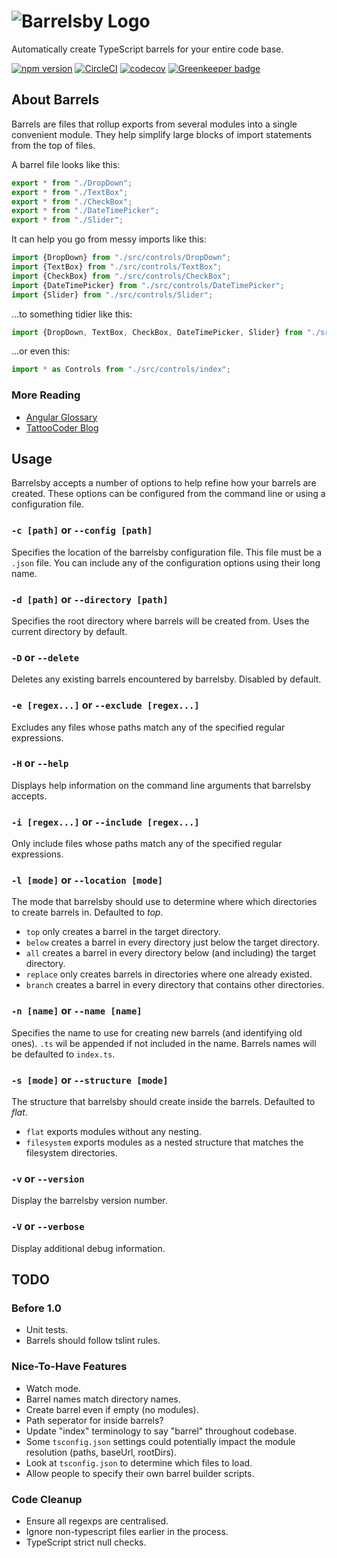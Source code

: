 # ![Barrelsby Logo](https://github.com/bencoveney/barrelsby/blob/master/img/logo.png?raw=true)

Automatically create TypeScript barrels for your entire code base.

[![npm version](https://badge.fury.io/js/barrelsby.svg)](https://badge.fury.io/js/barrelsby)
[![CircleCI](https://circleci.com/gh/bencoveney/barrelsby.svg?style=svg)](https://circleci.com/gh/bencoveney/barrelsby)
[![codecov](https://codecov.io/gh/bencoveney/barrelsby/branch/master/graph/badge.svg)](https://codecov.io/gh/bencoveney/barrelsby)
[![Greenkeeper badge](https://badges.greenkeeper.io/bencoveney/barrelsby.svg)](https://greenkeeper.io/)

## About Barrels

Barrels are files that rollup exports from several modules into a single convenient module. They
help simplify large blocks of import statements from the top of files.

A barrel file looks like this:

```TypeScript
export * from "./DropDown";
export * from "./TextBox";
export * from "./CheckBox";
export * from "./DateTimePicker";
export * from "./Slider";
```

It can help you go from messy imports like this:

```TypeScript
import {DropDown} from "./src/controls/DropDown";
import {TextBox} from "./src/controls/TextBox";
import {CheckBox} from "./src/controls/CheckBox";
import {DateTimePicker} from "./src/controls/DateTimePicker";
import {Slider} from "./src/controls/Slider";
```

...to something tidier like this:

```TypeScript
import {DropDown, TextBox, CheckBox, DateTimePicker, Slider} from "./src/controls/index";
```

...or even this:

```TypeScript
import * as Controls from "./src/controls/index";
```

### More Reading

* [Angular Glossary](https://angular.io/docs/ts/latest/glossary.html#!#B)
* [TattooCoder Blog](http://tattoocoder.com/angular2-barrels/)

## Usage

Barrelsby accepts a number of options to help refine how your barrels are created. These options
can be configured from the command line or using a configuration file.

### `-c [path]` or `--config [path]`

Specifies the location of the barrelsby configuration file. This file must be a `.json` file. You
can include any of the configuration options using their long name.

### `-d [path]` or `--directory [path]`

Specifies the root directory where barrels will be created from. Uses the current directory by
default.

### `-D` or `--delete`

Deletes any existing barrels encountered by barrelsby. Disabled by default.

### `-e [regex...]` or `--exclude [regex...]`

Excludes any files whose paths match any of the specified regular expressions.

### `-H` or `--help`

Displays help information on the command line arguments that barrelsby accepts.

### `-i [regex...]` or `--include [regex...]`

Only include files whose paths match any of the specified regular expressions.

### `-l [mode]` or `--location [mode]`

The mode that barrelsby should use to determine where which directories to create barrels in.
Defaulted to *top*.

- `top` only creates a barrel in the target directory.
- `below` creates a barrel in every directory just below the target directory.
- `all` creates a barrel in every directory below (and including) the target directory.
- `replace` only creates barrels in directories where one already existed.
- `branch` creates a barrel in every directory that contains other directories.

### `-n [name]` or `--name [name]`

Specifies the name to use for creating new barrels (and identifying old ones). `.ts` wil be
appended if not included in the name. Barrels names will be defaulted to `index.ts`.

### `-s [mode]` or `--structure [mode]`

The structure that barrelsby should create inside the barrels. Defaulted to *flat*.

- `flat` exports modules without any nesting.
- `filesystem` exports modules as a nested structure that matches the filesystem directories.

### `-v` or `--version`

Display the barrelsby version number.

### `-V` or `--verbose`

Display additional debug information.

## TODO

### Before 1.0
* Unit tests.
* Barrels should follow tslint rules.

### Nice-To-Have Features
* Watch mode.
* Barrel names match directory names.
* Create barrel even if empty (no modules).
* Path seperator for inside barrels?
* Update "index" terminology to say "barrel" throughout codebase.
* Some `tsconfig.json` settings could potentially impact the module resolution (paths, baseUrl, rootDirs).
* Look at `tsconfig.json` to determine which files to load.
* Allow people to specify their own barrel builder scripts.

### Code Cleanup
* Ensure all regexps are centralised.
* Ignore non-typescript files earlier in the process.
* TypeScript strict null checks.

